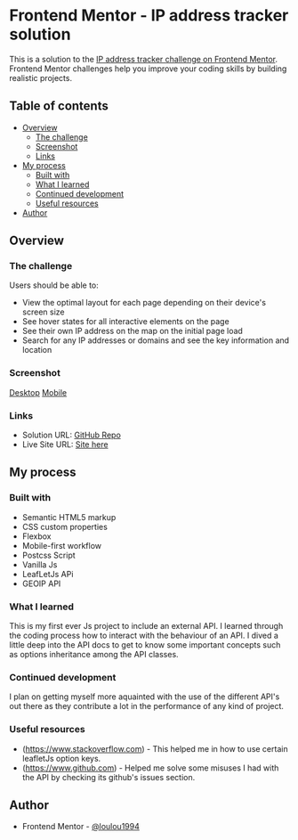 # Frontend Mentor - IP address tracker solution

This is a solution to the [IP address tracker challenge on Frontend Mentor](https://www.frontendmentor.io/challenges/ip-address-tracker-I8-0yYAH0). Frontend Mentor challenges help you improve your coding skills by building realistic projects. 

## Table of contents

- [Overview](#overview)
  - [The challenge](#the-challenge)
  - [Screenshot](#screenshot)
  - [Links](#links)
- [My process](#my-process)
  - [Built with](#built-with)
  - [What I learned](#what-i-learned)
  - [Continued development](#continued-development)
  - [Useful resources](#useful-resources)
- [Author](#author)

## Overview

### The challenge

Users should be able to:

- View the optimal layout for each page depending on their device's screen size
- See hover states for all interactive elements on the page
- See their own IP address on the map on the initial page load
- Search for any IP addresses or domains and see the key information and location

### Screenshot

  [Desktop](Desktop.png)
  [Mobile](Mobile.png)

### Links

- Solution URL: [GitHub Repo](https://github.com/loulou1994/ip-address-tracker-master)
- Live Site URL: [Site here](https://loulou1994.github.io/ip-address-tracker-master/)

## My process

### Built with

- Semantic HTML5 markup
- CSS custom properties
- Flexbox
- Mobile-first workflow
- Postcss Script
- Vanilla Js
- LeafLetJs APi
- GEOIP API

### What I learned
This is my first ever Js project to include an external API. I learned through the coding process how to interact with the behaviour of an API. I dived a little deep into the API docs to get to know some important concepts such as options inheritance among the API classes.

### Continued development
I plan on getting myself more aquainted with the use of the different API's out there as they contribute a lot in the performance of any kind of project.

### Useful resources

- (https://www.stackoverflow.com) - This helped me in how to use certain leafletJs option keys.
- (https://www.github.com) - Helped me solve some misuses I had with the API by checking its github's issues section.

## Author
- Frontend Mentor - [@loulou1994](https://www.frontendmentor.io/profile/loulou1994)
